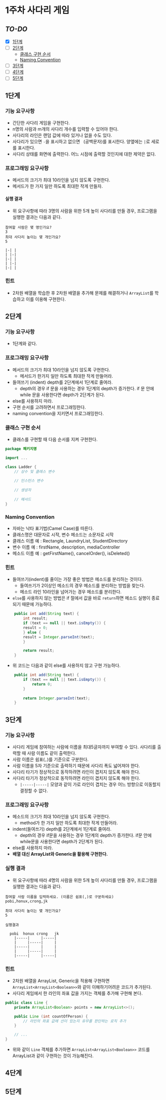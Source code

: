 # 1주차 사다리 게임

## _TO-DO_
- [x] [1단계](#1단계)
- [ ] [2단계](#2단계)
  - [클래스 구현 순서](#클래스-구현-순서)
  - [Naming Convention](#naming-convention)
- [ ] [3단계](#3단계)
- [ ] [4단계](#4단계)
- [ ] [5단계](#5단계)

## 1단계
### 기능 요구사항
- 간단한 사다리 게임을 구현한다.
- n명의 사람과 m개의 사다리 개수를 입력할 수 있어야 한다.
- 사다리의 라인은 랜덤 값에 따라 있거나 없을 수도 있다.
- 사다리가 있으면 `-`을 표시하고 없으면 ` `(공백문자)를 표시한다. 양옆에는 `|`로 세로를 표시한다.
- 사다리 상태를 화면에 출력한다. 어느 시점에 출력할 것인지에 대한 제약은 없다.

### 프로그래밍 요구사항
- 메서드의 크기가 최대 10라인을 넘지 않도록 구현한다.
- 메서드가 한 가지 일만 하도록 최대한 작게 만들자.

#### 실행 결과
- 위 요구사항에 따라 3명의 사람을 위한 5개 높이 사다리를 만들 경우, 프로그램을 실행한 결과는 다음과 같다.
```
참여할 사람은 몇 명인가요?
3
최대 사다리 높이는 몇 개인가요?
5

|-| |
| |-|
|-| |
| |-|
|-| |
```

### 힌트
- 2차원 배열을 학습한 후 2차원 배열을 추가해 문제를 해결하거나 `ArrayList`를 학습하고 이를 이용해 구현한다.

## 2단계
### 기능 요구사항
- 1단계와 같다.

### 프로그래밍 요구사항
- 메서드의 크기가 최대 10라인을 넘지 않도록 구현한다.
  - 메서드가 한가지 일만 하도록 최대한 작게 만들어라.
- 들여쓰기 (indent) depth를 2단계에서 1단계로 줄여라.
  - depth의 경우 if 문을 사용하는 경우 1단계의 depth가 증가한다. if 문 안에 while 문을 사용한다면 depth가 2단계가 된다.
- else를 사용하지 마라.
- 구현 순서를 고려하면서 프로그래밍한다.
- naming convention을 지키면서 프로그래밍한다.

### 클래스 구현 순서
- 클래스를 구현할 때 다음 순서를 지켜 구현한다.

```java
package 패키지명

import ...

class Ladder {
    // 상수 및 클래스 변수
    
    // 인스턴스 변수
    
    // 생성자
    
    // 메서드
}
```

### Naming Convention
- 자바는 낙타 표기법(Camel Case)를 따른다.
- 클래스명은 대문자로 시작, 변수 메소드는 소문자로 시작
- 클래스 이름 예 : Rectangle, LaundryList, StudentDirectory
- 변수 이름 예 : firstName, description, mediaController
- 메소드 이름 예 : getFirstName(), cancelOrder(), isDeleted()

### 힌트
- 들여쓰기(indent)를 줄이는 가장 좋은 방법은 메소드를 분리하는 것이다.
  - 들여쓰기가 2이상인 메소드의 경우 메소드를 분리하는 방법을 찾는다.
  - 메소드 라인 10라인을 넘어가는 경우 메소드를 분리한다.
- `else`를 사용하지 않는 방법은 if 절에서 값을 바로 `return`하면 메소드 실행이 종료되기 때문에 가능하다.

```java
    public int add(String text) {
        int result;
        if (text == null || text.isEmpty()) {
        result = 0;
        } else {
        result = Integer.parseInt(text);
        }

        return result;
    }
```

- 위 코드는 다음과 같이 else를 사용하지 않고 구현 가능하다.

```java
    public int add(String text) {
        if (text == null || text.isEmpty()) {
            return 0;
        }
        
        return Integer.parseInt(text);
    }
```

## 3단계
### 기능 요구사항
- 사다리 게임에 참여하는 사람에 이름을 최대5글자까지 부여할 수 있다. 사다리를 출력할 때 사람 이름도 같이 출력한다.
- 사람 이름은 쉼표(`,`)를 기준으로 구분한다.
- 사람 이름을 5자 기준으로 출력하기 때문에 사다리 폭도 넓어져야 한다.
- 사다리 타기가 정상적으로 동작하려면 라인이 겹치지 않도록 해야 한다.
- 사다리 타기가 정상적으로 동작하려면 라인이 겹치지 않도록 해야 한다.
  - `|-----|-----|` 모양과 같이 가로 라인이 겹치는 경우 어느 방향으로 이동할지 결정할 수 없다.

### 프로그래밍 요구사항
- 메소드의 크기가 최대 10라인을 넘지 않도록 구현한다.
  - method가 한 가지 일만 하도록 최대한 작게 만들어라.
- indent(들여쓰기) depth를 2단계에서 1단계로 줄여라.
  - depth의 경우 if문을 사용하는 경우 1단계의 depth가 증가한다. if문 안에 while문을 사용한다면 depth가 2단계가 된다.
- else를 사용하지 마라.
- **배열 대신 ArrayList와 Generic을 활용해 구현한다.**

### 실행 결과
- 위 요구사항에 따라 4명의 사람을 위한 5개 높이 사다리를 만들 경우, 프로그램을 실행한 결과는 다음과 같다.
```
참여할 사람 이름을 입력하세요. (이름은 쉼표(,)로 구분하세요)
pobi,honux,crong,jk

최대 사다리 높이는 몇 개인가요?
5

실행결과

  pobi  honux crong   jk
    |-----|     |-----|
    |     |-----|     |
    |-----|     |     |
    |     |-----|     |
    |-----|     |-----|
```

### 힌트
- 2차원 배열을 ArrayList, Generic을 적용해 구현하면 `ArrayList<ArrayList<Boolean>>`와 같이 이해하기어려운 코드가 추가된다.
- 사다리 게임에서 한 라인의 좌표 값을 가지는 객체를 추가해 구현해 본다.
```java
public class Line {
    private ArrayList<Boolean> points = new ArrayList<>();

    public Line (int countOfPerson) {
        // 라인의 좌표 값에 선이 있는지 유무를 판단하는 로직 추가
    }

    // ...
}
```
- 위와 같이 `Line` 객체를 추가하면 `ArrayList<ArrayList<Boolean>>` 코드를 ArrayList<Line>과 같이 구현하는 것이 가능해진다.

## 4단계

## 5단계